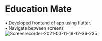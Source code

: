 # Education Mate

• Developed frontend of app using flutter.  
• Navigate between screens  
![Screenrecorder-2021-03-11-19-12-36-235](https://user-images.githubusercontent.com/30105909/110796943-8dc6ed00-829e-11eb-9220-6be037b1de78.gif)
